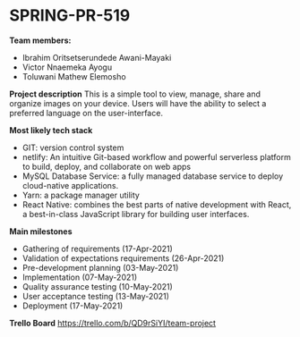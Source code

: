 # SPRING-PR-519

**Team members:**
- Ibrahim Oritsetserundede Awani-Mayaki	
- Victor Nnaemeka Ayogu
- Toluwani Mathew Elemosho


**Project description**
This is a simple tool to view, manage, share and organize images on your device. Users will have the ability to select a preferred language on the user-interface.

**Most likely tech stack**
- GIT: version control system
- netlify: An intuitive Git-based workflow and powerful serverless platform to build, deploy, and collaborate on web apps
- MySQL Database Service: a fully managed database service to deploy cloud-native applications.
- Yarn: a package manager utility
- React Native: combines the best parts of native development with React, a best-in-class JavaScript library for building user interfaces.


**Main milestones**
- Gathering of requirements (17-Apr-2021)
- Validation of expectations requirements (26-Apr-2021)
- Pre-development planning (03-May-2021) 
- Implementation (07-May-2021)
- Quality assurance testing (10-May-2021)
- User acceptance testing (13-May-2021)
- Deployment (17-May-2021)

**Trello Board**
https://trello.com/b/QD9rSiYI/team-project
